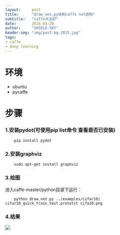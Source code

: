 ```yaml
---
layout:     post
title:      "draw_net.py绘制caffe net结构"
subtitle:   "caffe大法好"
date:       2016-04-20 
author:     "SHIELD-SKY"
header-img: "img/post-bg-2015.jpg"
tags:
- caffe
- deep learning
---
```


环境
==
- ubuntu
- pycaffe

步骤
==

### 1.安装pydot(可使用pip list命令 查看是否已安装)

```
	pip install pydot
```

### 2.安装graphviz

```
	sudo apt-get install graphviz
```
### 3.绘图
进入caffe-master/python目录下运行：

```
	python draw_net.py ../examples/cifar10/	cifar10_quick_train_test.prototxt cifa10.png
```

### 4.结果
![](/img/cifa.png)